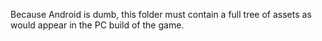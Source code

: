 Because Android is dumb, this folder must contain a full tree of assets as would appear in the PC build of the game. 